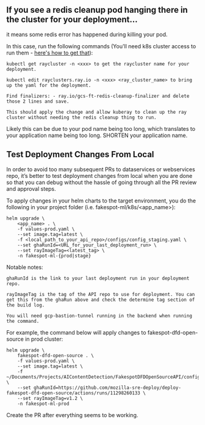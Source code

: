 
## If you see a redis cleanup pod hanging there in the cluster for your deployment... 

it means some redis error has happened during killing your pod. 

In this case, run the following commands (You'll need k8s cluster access to run them - [here's how to get that](https://mozilla-hub.atlassian.net/wiki/spaces/DATA/pages/785514640/Deploy+inference+servers+to+production+GKE+using+Ray+Serve#Running-kubectl/helm-commands)):

    kubectl get raycluster -n <xxx> to get the raycluster name for your deployment.

    kubectl edit rayclusters.ray.io -n <xxx> <ray_cluster_name> to bring up the yaml for the deployment.

    Find finalizers: - ray.io/gcs-ft-redis-cleanup-finalizer and delete those 2 lines and save.

    This should apply the change and allow kuberay to clean up the ray cluster without needing the redis cleanup thing to run.

Likely this can be due to your pod name being too long, which translates to your application name being too long. SHORTEN your application name.

## Test Deployment Changes From Local

In order to avoid too many subsequent PRs to dataservices or webservices repo, it’s better to test deployment changes from local when you are done so that you can debug without the hassle of going through all the PR review and approval steps.

To apply changes in your helm charts to the target environment, you do the following in your project folder (i.e. fakespot-ml/k8s/<app_name>):

```
helm upgrade \
    <app_name> . \
    -f values-prod.yaml \
    --set image.tag=latest \
    -f <local_path_to_your_api_repo>/configs/config_staging.yaml \
    --set ghaRunId=<URL_for_your_last_deployment_run> \
    --set rayImageTag=<latest_tag> \
    -n fakespot-ml-{prod|stage}
```

Notable notes:

    ghaRunId is the link to your last deployment run in your deployment repo.

    rayImageTag is the tag of the API repo to use for deployment. You can get this from the ghaRun above and check the determine tag section of the build log.

    You will need gcp-bastion-tunnel running in the backend when running the command.

For example, the command below will apply changes to fakespot-dfd-open-source in prod cluster:

```
helm upgrade \
    fakespot-dfd-open-source . \
    -f values-prod.yaml \
    --set image.tag=latest \
    -f ~/Documents/Projects/AIContentDetection/FakespotDFDOpenSourceAPI/configs/config_production.yaml \
    --set ghaRunId=https://github.com/mozilla-sre-deploy/deploy-fakespot-dfd-open-source/actions/runs/11298260133 \
    --set rayImageTag=v1.2 \
    -n fakespot-ml-prod
```

Create the PR after everything seems to be working.